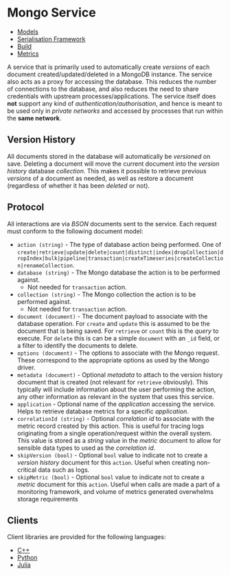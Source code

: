 # Mongo Service

* [Models](mongo-service-models.md)
* [Serialisation Framework](mongo-service-serialisation.md)
* [Build](mongo-service-build.md)
* [Metrics](mongo-service-metrics.md)

A service that is primarily used to automatically create *versions* of each
document created/updated/deleted in a MongoDB instance.  The service also
acts as a proxy for accessing the database.  This reduces the number of
connections to the database, and also reduces the need to share credentials
with upstream processes/applications.  The service itself does **not** support
any kind of *authentication/authorisation*, and hence is meant to be used only
in *private networks* and accessed by processes that run within the **same network**.

## Version History
All documents stored in the database will automatically be *versioned* on save.
Deleting a document will move the current document into the *version history*
database *collection*.  This makes it possible to retrieve previous *versions*
of a document as needed, as well as restore a document (regardless of whether
it has been *deleted* or not).

## Protocol
All interactions are via *BSON* documents sent to the service.  Each request must
conform to the following document model:
* `action (string)` - The type of database action being performed.  One of
  `create|retrieve|update|delete|count|distinct|index|dropCollection|dropIndex|bulk|pipeline|transaction|createTimeseries|createCollection|renameCollection`.
* `database (string)` - The Mongo database the action is to be performed against.
  - Not needed for `transaction` action.
* `collection (string)` - The Mongo collection the action is to be performed against.
  - Not needed for `transaction` action.
* `document (document)` - The document payload to associate with the database operation.
  For `create` and `update` this is assumed to be the document that is being saved.
  For `retrieve` or `count` this is the *query* to execute.  For `delete` this
  is can be a simple `document` with an `_id` field, or a filter to identify the
  documents to delete.
* `options (document)` - The options to associate with the Mongo request.  These correspond
  to the appropriate options as used by the Mongo driver.
* `metadata (document)` - Optional *metadata* to attach to the version history document that
  is created (not relevant for `retrieve` obviously).  This typically will include
  information about the user performing the action, any other information as
  relevant in the system that uses this service.
* `application` - Optional name of the *application* accessing the service.
  Helps to retrieve database metrics for a specific *application*.
* `correlationId (string)` - Optional *correlation id* to associate with the metric record
  created by this action.  This is useful for tracing logs originating from a single
  operation/request within the overall system.  This value is stored as a *string*
  value in the *metric* document to allow for sensible data types to used as the
  *correlation id*.
* `skipVersion (bool)` - Optional `bool` value to indicate not to create a *version history*
  document for this `action`.  Useful when creating non-critical data such as
  logs.
* `skipMetric (bool)` - Optional `bool` value to indicate not to create a *metric*
  document for this `action`.  Useful when calls are made a part of a monitoring framework, and volume of metrics
  generated overwhelms storage requirements

## Clients
Client libraries are provided for the following languages:
* [C++](https://github.com/sptrakesh/mongo-service/tree/master/src/api)
* [Python](https://github.com/sptrakesh/mongo-service/tree/master/client/python)
* [Julia](https://github.com/sptrakesh/mongo-service/tree/master/client/julia/MongoService)
